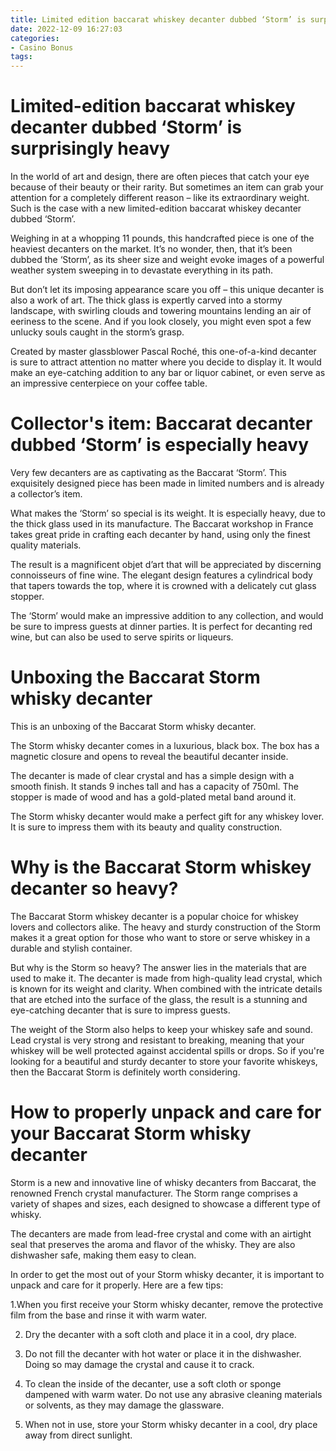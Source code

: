```yaml
---
title: Limited edition baccarat whiskey decanter dubbed ‘Storm’ is surprisingly heavy 
date: 2022-12-09 16:27:03
categories:
- Casino Bonus
tags:
---
```



#  Limited-edition baccarat whiskey decanter dubbed ‘Storm’ is surprisingly heavy 

In the world of art and design, there are often pieces that catch your eye because of their beauty or their rarity. But sometimes an item can grab your attention for a completely different reason – like its extraordinary weight. Such is the case with a new limited-edition baccarat whiskey decanter dubbed ‘Storm’.

Weighing in at a whopping 11 pounds, this handcrafted piece is one of the heaviest decanters on the market. It’s no wonder, then, that it’s been dubbed the ‘Storm’, as its sheer size and weight evoke images of a powerful weather system sweeping in to devastate everything in its path.

But don’t let its imposing appearance scare you off – this unique decanter is also a work of art. The thick glass is expertly carved into a stormy landscape, with swirling clouds and towering mountains lending an air of eeriness to the scene. And if you look closely, you might even spot a few unlucky souls caught in the storm’s grasp.

Created by master glassblower Pascal Roché, this one-of-a-kind decanter is sure to attract attention no matter where you decide to display it. It would make an eye-catching addition to any bar or liquor cabinet, or even serve as an impressive centerpiece on your coffee table.

#  Collector's item: Baccarat decanter dubbed ‘Storm’ is especially heavy  

Very few decanters are as captivating as the Baccarat ‘Storm’. This exquisitely designed piece has been made in limited numbers and is already a collector’s item. 

What makes the ‘Storm’ so special is its weight. It is especially heavy, due to the thick glass used in its manufacture. The Baccarat workshop in France takes great pride in crafting each decanter by hand, using only the finest quality materials. 

The result is a magnificent objet d’art that will be appreciated by discerning connoisseurs of fine wine. The elegant design features a cylindrical body that tapers towards the top, where it is crowned with a delicately cut glass stopper. 

The ‘Storm’ would make an impressive addition to any collection, and would be sure to impress guests at dinner parties. It is perfect for decanting red wine, but can also be used to serve spirits or liqueurs.

#  Unboxing the Baccarat Storm whisky decanter 

This is an unboxing of the Baccarat Storm whisky decanter.

The Storm whisky decanter comes in a luxurious, black box. The box has a magnetic closure and opens to reveal the beautiful decanter inside. 

The decanter is made of clear crystal and has a simple design with a smooth finish. It stands 9 inches tall and has a capacity of 750ml. The stopper is made of wood and has a gold-plated metal band around it. 

The Storm whisky decanter would make a perfect gift for any whiskey lover. It is sure to impress them with its beauty and quality construction.

#  Why is the Baccarat Storm whiskey decanter so heavy? 

The Baccarat Storm whiskey decanter is a popular choice for whiskey lovers and collectors alike. The heavy and sturdy construction of the Storm makes it a great option for those who want to store or serve whiskey in a durable and stylish container.

But why is the Storm so heavy? The answer lies in the materials that are used to make it. The decanter is made from high-quality lead crystal, which is known for its weight and clarity. When combined with the intricate details that are etched into the surface of the glass, the result is a stunning and eye-catching decanter that is sure to impress guests.

The weight of the Storm also helps to keep your whiskey safe and sound. Lead crystal is very strong and resistant to breaking, meaning that your whiskey will be well protected against accidental spills or drops. So if you're looking for a beautiful and sturdy decanter to store your favorite whiskeys, then the Baccarat Storm is definitely worth considering.

#  How to properly unpack and care for your Baccarat Storm whisky decanter

Storm is a new and innovative line of whisky decanters from Baccarat, the renowned French crystal manufacturer. The Storm range comprises a variety of shapes and sizes, each designed to showcase a different type of whisky.

The decanters are made from lead-free crystal and come with an airtight seal that preserves the aroma and flavor of the whisky. They are also dishwasher safe, making them easy to clean.

In order to get the most out of your Storm whisky decanter, it is important to unpack and care for it properly. Here are a few tips:

1.When you first receive your Storm whisky decanter, remove the protective film from the base and rinse it with warm water.

2. Dry the decanter with a soft cloth and place it in a cool, dry place.

3. Do not fill the decanter with hot water or place it in the dishwasher. Doing so may damage the crystal and cause it to crack.

4. To clean the inside of the decanter, use a soft cloth or sponge dampened with warm water. Do not use any abrasive cleaning materials or solvents, as they may damage the glassware.

5. When not in use, store your Storm whisky decanter in a cool, dry place away from direct sunlight.